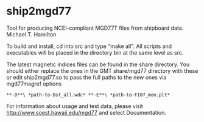 # ship2mgd77

Tool for producing NCEI-compliant MGD77T files from shipboard data.
Michael T. Hamilton

To build and install, cd into src and type "make all".
All scripts and executables will be placed in the directory bin
at the same level as src.

The latest magnetic indices files can be found in the share
directory.  You should either replace the ones in the GMT
share/mgd77 directory with these or edit ship2mgd77.so to
pass the full paths to the new ones via mgd77magref options

	**-D**\ *path-to-Dst_all.wdc* **-E**\ *path-to-F107_mon.plt*
	
For information about usage and test data, please visit
http://www.soest.hawaii.edu/mgd77 and select Documentation.
